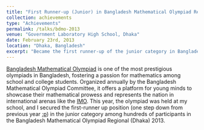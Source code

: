 ```yaml
---
title: "First Runner-up (Junior) in Bangladesh Mathematical Olympiad Regional"
collection: achievements
type: "Achievements"
permalink: /talks/bdmo-2013
venue: "Government Laboratory High School, Dhaka"
date: February 23rd, 2013
location: "Dhaka, Bangladesh"
excerpt: "Became the first runner-up of the junior category in Bangladesh Mathematical Olympiad Regional (Dhaka) 2013"
---
```


[Bangladesh Mathematical Olympiad](https://matholympiad.org.bd/) is one of the most prestigious olympiads in Bangladesh, fostering a passion for mathematics among school and college students. Organized annually by the Bangladesh Mathematical Olympiad Committee, it offers a platform for young minds to showcase their mathematical prowess and represents the nation in international arenas like the [IMO](https://www.imo-official.org/). This year, the olympiad was held at my school, and I secured the first-runner up position (one step down from previous year [:p](./bdmo-2012)) in the junior category among hundreds of participants in the Bangladesh Mathematical Olympiad Regional (Dhaka) 2013.